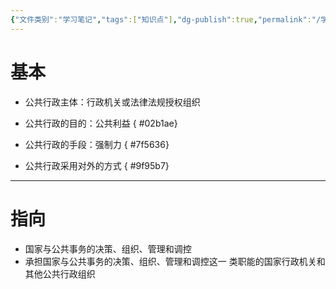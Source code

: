 ```yaml
---
{"文件类别":"学习笔记","tags":["知识点"],"dg-publish":true,"permalink":"/学习笔记/知识点cheese/公共行政/","dgPassFrontmatter":true,"created":"2024-09-12T14:14:44.591+08:00","updated":"2024-09-12T15:15:46.783+08:00"}
---
```


# 基本
- 公共行政主体：行政机关或法律法规授权组织
- 公共行政的目的：公共利益
{ #02b1ae}

- 公共行政的手段：强制力
{ #7f5636}

- 公共行政采用对外的方式
{ #9f95b7}

---
# 指向
- 国家与公共事务的决策、组织、管理和调控
- 承担国家与公共事务的决策、组织、管理和调控这⼀ 类职能的国家行政机关和其他公共行政组织